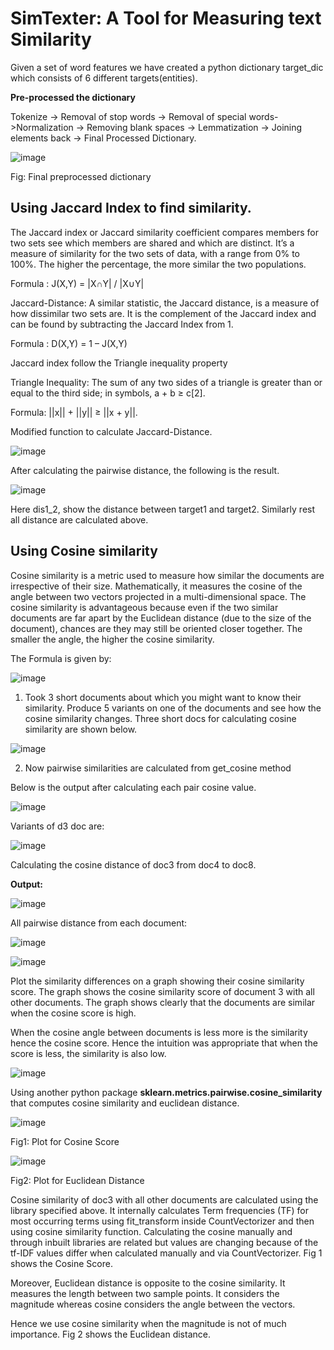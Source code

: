 # SimTexter: A Tool for Measuring text Similarity

Given a set of word features we have created a python dictionary target_dic which consists of 6 different targets(entities).

**Pre-processed the dictionary**

Tokenize -> Removal of stop words -> Removal of special words->Normalization -> Removing blank spaces -> Lemmatization -> Joining elements  back -> Final Processed Dictionary.


 ![image](https://user-images.githubusercontent.com/26432753/72297881-ce07ec80-3654-11ea-8f0c-acdd2e3384fd.png)

Fig: Final preprocessed dictionary

 
## Using Jaccard Index to find similarity.

The Jaccard index or Jaccard similarity coefficient compares members for two sets see which members are shared and which are distinct. It’s a measure of similarity for the two sets of data, with a range from 0% to 100%. The higher the percentage, the more similar the two populations.

Formula : J(X,Y) = |X∩Y| / |X∪Y|

Jaccard-Distance: A similar statistic, the Jaccard distance, is a measure of how dissimilar two sets are. It is the complement of the Jaccard index and can be found by subtracting the Jaccard Index from 1.

Formula : D(X,Y) = 1 – J(X,Y)

Jaccard index follow the Triangle inequality property

Triangle Inequality: The sum of any two sides of a triangle is greater than or equal to the third side; in symbols, a + b ≥ c[2].
 

Formula: ||x|| + ||y|| ≥ ||x + y||.

Modified function to calculate Jaccard-Distance.

 ![image](https://user-images.githubusercontent.com/26432753/72297894-d3fdcd80-3654-11ea-9fab-6d8f35ea8e97.png)

After calculating the pairwise distance, the following is the result.

![image](https://user-images.githubusercontent.com/26432753/72557784-5676cf00-3899-11ea-8a5f-ad749fced0b0.png)

Here dis1_2, show the distance between target1 and target2. Similarly rest all distance are calculated above.

 
## Using Cosine similarity

Cosine similarity is a metric used to measure how similar the documents are irrespective of their size. Mathematically, it measures the cosine of the angle between two vectors projected in a multi-dimensional space. The cosine similarity is advantageous because even if the two similar documents are far apart by the Euclidean distance (due to the size of the document), chances are they may still be oriented closer together. The smaller the angle, the higher the cosine similarity.

The Formula is given by:

  
![image](https://user-images.githubusercontent.com/26432753/72297979-fe4f8b00-3654-11ea-85a2-9076552a187f.png)

 
1. Took 3 short documents about which you might want to know their similarity. Produce 5 variants on one of the documents and see how the cosine similarity changes. Three short docs for calculating cosine similarity are shown below.

 ![image](https://user-images.githubusercontent.com/26432753/72297984-01e31200-3655-11ea-9f7c-b35d5ee140a6.png)


2. Now pairwise similarities are calculated from get_cosine method 

Below is the output after calculating each pair cosine value.

 ![image](https://user-images.githubusercontent.com/26432753/72297992-060f2f80-3655-11ea-9922-c921249e60f4.png)


Variants of d3 doc are:


 ![image](https://user-images.githubusercontent.com/26432753/72297999-09a2b680-3655-11ea-988a-de8708f9c233.png)
 

Calculating the cosine distance of doc3 from doc4 to doc8. 

**Output:**

![image](https://user-images.githubusercontent.com/26432753/72298017-12938800-3655-11ea-8d75-98a4c56ad3e5.png)

 
All pairwise distance from each document:


![image](https://user-images.githubusercontent.com/26432753/72298027-17f0d280-3655-11ea-8555-aa63ba6dbd26.png)



![image](https://user-images.githubusercontent.com/26432753/72298033-1c1cf000-3655-11ea-90bd-ca9d58c4e4ed.png)         

 

Plot the similarity differences on a graph showing their cosine similarity score. 
The graph shows the cosine similarity score of document 3 with all other documents. The graph shows clearly that the documents are similar when the cosine score is high.

When the cosine angle between documents is less more is the similarity hence the cosine score. Hence the intuition was appropriate that when the score is less, the similarity is also low.


![image](https://user-images.githubusercontent.com/26432753/72298041-20e1a400-3655-11ea-92f8-cfc03a25e7eb.png)


Using another python package **sklearn.metrics.pairwise.cosine_similarity** that computes cosine similarity and euclidean distance.

![image](https://user-images.githubusercontent.com/26432753/72298048-250dc180-3655-11ea-8760-287426389f29.png) 


Fig1: Plot for Cosine Score                     


![image](https://user-images.githubusercontent.com/26432753/72298054-2939df00-3655-11ea-8c72-7f0f263e2028.png)


Fig2: Plot for Euclidean Distance

 

Cosine similarity of doc3 with all other documents are calculated using the library specified above. It internally calculates Term frequencies (TF) for most occurring terms using fit_transform inside CountVectorizer and then using cosine similarity function. Calculating the cosine manually and through inbuilt libraries are related but values are changing because of the tf-IDF values differ when calculated manually and via CountVectorizer. Fig 1 shows the Cosine Score.

 

Moreover, Euclidean distance is opposite to the cosine similarity. It measures the length between two sample points. It considers the magnitude whereas cosine considers the angle between the vectors.

Hence we use cosine similarity when the magnitude is not of much importance. Fig 2 shows the Euclidean distance.
